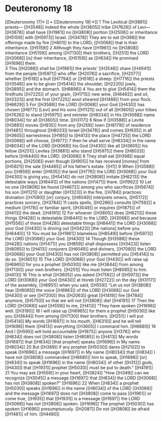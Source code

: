 # Deuteronomy 18
[[Deuteronomy 17|←]] • [[Deuteronomy 19|→]]
1 The Levitical [[H3881]] priests— [[H3548]] indeed the whole [[H3605]] tribe [[H7626]] of Levi— [[H3878]] shall have [[H1961]] no [[H3808]] portion [[H2506]] or inheritance [[H5159]] with [[H5973]] Israel. [[H3478]] They are to eat [[H398]] the offerings made by fire [[H801]] to the LORD; [[H3068]] that is their inheritance. [[H5159]] 
2 Although they have [[H1961]] no [[H3808]] inheritance [[H5159]] among [[H7130]] their brothers, [[H251]] the LORD [[H3068]] [is] their inheritance, [[H5159]] as [[H834]] He promised [[H1696]] them.  
3 This [[H2088]] shall be [[H1961]] the priests’ [[H3548]] share [[H4941]] from the people [[H5971]] who offer [[H2076]] a sacrifice, [[H2077]] whether [[H518]] a bull [[H7794]] or [[H518]] a sheep: [[H7716]] the priests [[H3548]] are to be given [[H5414]] the shoulder, [[H2220]] jowls, [[H3895]] and the stomach. [[H6896]] 
4 You are to give [[H5414]] them  the firstfruits [[H7225]] of your grain, [[H1715]] new wine, [[H8492]] and oil, [[H3323]] and the first [[H7225]] wool sheared [[H1488]] from your flock. [[H6629]] 
5 For [[H3588]] the LORD [[H3068]] your God [[H430]] has chosen [[H977]] [Levi] and his sons [[H1121]] out of all [[H3605]] your tribes [[H7626]] to stand [[H5975]] and minister [[H8334]] in His [[H3068]] name [[H8034]] for all [[H3605]] time. [[H3117]] 
6 Now if [[H3588]] a Levite [[H3881]] moves [[H935]] from any [[H259]] town [[H8179]] of residence [[H1481]] throughout [[H8033]] Israel [[H3478]] and comes [[H935]] in all [[H3605]] earnestness [[H185]] to [[H413]] the place [[H4725]] the LORD [[H3068]] will choose, [[H977]] 
7 then he shall serve [[H8334]] in the name [[H8034]] of the LORD [[H3068]] his God [[H430]] like all [[H3605]] his fellow [[H251]] Levites [[H3881]] who stand [[H5975]] there [[H8033]] before [[H6440]] the LORD. [[H3068]] 
8 They shall eat [[H398]] equal portions, [[H2506]] even though [[H905]] he has received [money] from [[H5921]] the sale [[H4465]] of his father’s estate. [[H1]] 
9 When [[H3588]] you [[H859]] enter [[H935]] the land [[H776]] the LORD [[H3068]] your God [[H430]] is giving you, [[H5414]] do not [[H3808]] imitate [[H6213]] the detestable ways [[H8441]] of the nations [[H1471]] there. [[H1992]] 
10 Let no one [[H3808]] be found [[H4672]] among you  who sacrifices [[H5674]] his son [[H1121]] or daughter [[H1323]] in the fire, [[H784]] practices divination [[H7080]] [or] conjury, [[H6049]] interprets omens, [[H5172]] practices sorcery, [[H3784]] 
11 casts spells, [[H2266]] consults [[H7592]] a medium [[H178]] or familiar spirit, [[H3049]] or inquires [[H1875]] of [[H413]] the dead. [[H4191]] 
12 For whoever [[H3605]] does [[H6213]] these things [[H428]] is detestable [[H8441]] to the LORD, [[H3068]] and because [[H1558]] of these [[H428]] detestable things [[H8441]] the LORD [[H3068]] your God [[H430]] is driving out [[H3423]] [the nations] before you. [[H6440]] 
13 You must be [[H1961]] blameless [[H8549]] before [[H5973]] the LORD [[H3068]] your God. [[H430]] 
14 Though [[H3588]] these [[H428]] nations [[H1471]] you [[H859]] shall dispossess [[H3423]] listen [[H8085]] to [[H413]] conjurers [[H6049]] and diviners, [[H7080]] the LORD [[H3068]] your God [[H430]] has not [[H3808]] permitted you [[H5414]] to do so. [[H3651]] 
15 The LORD [[H3068]] your God [[H430]] will raise up [[H6965]] for you a prophet [[H5030]] like me [[H3644]] from among [[H7130]] your own brothers. [[H251]] You must listen [[H8085]] to him. [[H413]] 
16 This is what [[H3605]] you asked [[H7592]] of [[H5973]] the LORD [[H3068]] your God [[H430]] at Horeb [[H2722]] on the day [[H3117]] of the assembly, [[H6951]] when you said, [[H559]] “Let us not [[H3808]] hear [[H8085]] the voice [[H6963]] of the LORD [[H3068]] our God [[H430]] or see [[H7200]] this [[H2063]] great [[H1419]] fire [[H784]] anymore, [[H5750]] so that we will not [[H3808]] die! [[H4191]] 
17 Then the LORD [[H3068]] said [[H559]] to me, [[H413]] “They have spoken [[H1696]] well. [[H3190]] 
18 I will raise up [[H6965]] for them a prophet [[H5030]] like you [[H3644]] from among [[H7130]] their brothers. [[H251]] I will put [[H5414]] My words [[H1697]] in his mouth, [[H6310]] and he will tell [[H1696]] them [[H413]] everything [[H3605]] I command him. [[H6680]] 
19 And I [[H595]] will hold accountable [[H1875]] anyone [[H376]] who [[H834]] does not [[H3808]] listen [[H8085]] to [[H413]] My words [[H1697]] that [[H834]] [that prophet] speaks [[H1696]] in My name. [[H8034]] 
20 But [[H389]] if any prophet [[H5030]] dares [[H2102]] to speak [[H1696]] a message [[H1697]] in My name [[H8034]] that [[H834]] I have not [[H3808]] commanded [[H6680]] him to speak, [[H1696]] [or] [[H834]] to speak [[H1696]] in the name [[H8034]] of other [[H312]] gods, [[H430]] that [[H1931]] prophet [[H5030]] must be put to death.” [[H4191]] 
21 You may ask [[H559]] in your heart, [[H3824]] “How [[H349]] can we recognize [[H3045]] a message [[H1697]] that [[H834]] the LORD [[H3068]] has not [[H3808]] spoken?” [[H1696]] 
22 When [[H834]] a prophet [[H5030]] speaks [[H1696]] in the name [[H8034]] of the LORD [[H3068]] and the message [[H1697]] does not [[H3808]] come to pass [[H1961]] or come true, [[H935]] that [[H1931]] is a message [[H1697]] the LORD [[H3068]] has not [[H3808]] spoken. [[H1696]] The prophet [[H5030]] has spoken [[H1696]] presumptuously. [[H2087]] Do not [[H3808]] be afraid [[H1481]] of him. [[H4480]] 
